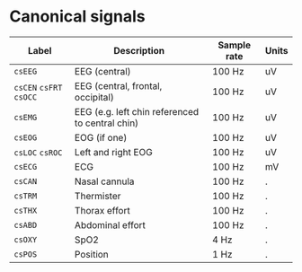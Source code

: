 # Canonical signals

| Label | Description | Sample rate | Units |
| ---- | ---- | ---- | ---- |
| `csEEG` | EEG (central) | 100 Hz | uV |
| `csCEN` `csFRT` `csOCC` | EEG (central, frontal, occipital) | 100 Hz | uV |
| `csEMG` | EEG (e.g. left chin referenced to central chin) | 100 Hz | uV |
| `csEOG` | EOG (if one) | 100 Hz | uV |
| `csLOC` `csROC` | Left and right EOG | 100 Hz | uV |
| `csECG` | ECG | 100 Hz | mV |
| `csCAN` | Nasal cannula | 100 Hz | . |
| `csTRM` | Thermister | 100 Hz | . |
| `csTHX` | Thorax effort |100 Hz | . |
| `csABD` | Abdominal effort |100 Hz | . |
| `csOXY` | SpO2 | 4 Hz | . |
| `csPOS` | Position | 1 Hz | . |
